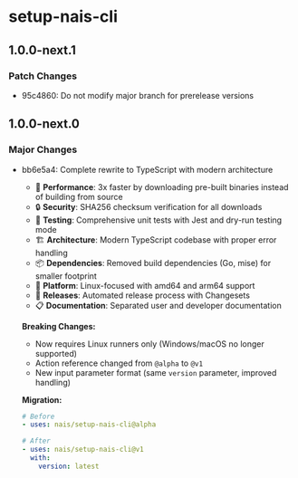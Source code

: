 # setup-nais-cli

## 1.0.0-next.1

### Patch Changes

- 95c4860: Do not modify major branch for prerelease versions

## 1.0.0-next.0

### Major Changes

- bb6e5a4: Complete rewrite to TypeScript with modern architecture
  - 🚀 **Performance**: 3x faster by downloading pre-built binaries instead of building from source
  - 🔒 **Security**: SHA256 checksum verification for all downloads
  - 🧪 **Testing**: Comprehensive unit tests with Jest and dry-run testing mode
  - 🏗️ **Architecture**: Modern TypeScript codebase with proper error handling
  - 📦 **Dependencies**: Removed build dependencies (Go, mise) for smaller footprint
  - 🎯 **Platform**: Linux-focused with amd64 and arm64 support
  - 🔄 **Releases**: Automated release process with Changesets
  - 📋 **Documentation**: Separated user and developer documentation

  **Breaking Changes:**
  - Now requires Linux runners only (Windows/macOS no longer supported)
  - Action reference changed from `@alpha` to `@v1`
  - New input parameter format (same `version` parameter, improved handling)

  **Migration:**

  ```yaml
  # Before
  - uses: nais/setup-nais-cli@alpha

  # After
  - uses: nais/setup-nais-cli@v1
    with:
      version: latest
  ```
